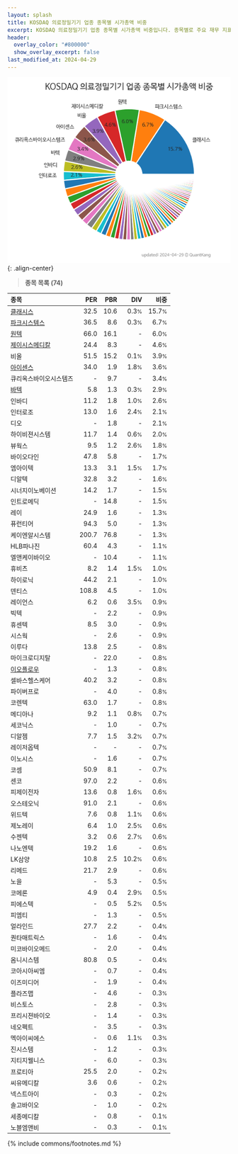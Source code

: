 ```yaml
---
layout: splash
title: KOSDAQ 의료정밀기기 업종 종목별 시가총액 비중
excerpt: KOSDAQ 의료정밀기기 업종 종목별 시가총액 비중입니다. 종목별로 주요 재무 지표를 함께 표시합니다.
header:
  overlay_color: "#800000"
  show_overlay_excerpt: false
last_modified_at: 2024-04-29
---
```



![KOSDAQ 의료정밀기기 업종 종목별 시가총액 비중](/stats/sector/images/kosdaq_업종_의료정밀기기_종목.png){: .align-center}


> **종목 목록 (74)**<a id="list"></a>

| **종목** | **PER** | **PBR** | **DIV** | **비중** |
| :------- | ------: | ------: | ------: | -------: |
| [클래시스](/214150/) | 32.5 | 10.6 | 0.3<small>%</small> | 15.7<small>%</small> |
| [파크시스템스](/140860/) | 36.5 | 8.6 | 0.3<small>%</small> | 6.7<small>%</small> |
| [원텍](/336570/) | 66.0 | 16.1 | - | 6.0<small>%</small> |
| [제이시스메디칼](/287410/) | 24.4 | 8.3 | - | 4.6<small>%</small> |
| 비올 | 51.5 | 15.2 | 0.1<small>%</small> | 3.9<small>%</small> |
| [아이센스](/099190/) | 34.0 | 1.9 | 1.8<small>%</small> | 3.6<small>%</small> |
| 큐리옥스바이오시스템즈 | - | 9.7 | - | 3.4<small>%</small> |
| [바텍](/043150/) | 5.8 | 1.3 | 0.3<small>%</small> | 2.9<small>%</small> |
| 인바디 | 11.2 | 1.8 | 1.0<small>%</small> | 2.6<small>%</small> |
| 인터로조 | 13.0 | 1.6 | 2.4<small>%</small> | 2.1<small>%</small> |
| 디오 | - | 1.8 | - | 2.1<small>%</small> |
| 하이비젼시스템 | 11.7 | 1.4 | 0.6<small>%</small> | 2.0<small>%</small> |
| 뷰웍스 | 9.5 | 1.2 | 2.6<small>%</small> | 1.8<small>%</small> |
| 바이오다인 | 47.8 | 5.8 | - | 1.7<small>%</small> |
| 엠아이텍 | 13.3 | 3.1 | 1.5<small>%</small> | 1.7<small>%</small> |
| 디알텍 | 32.8 | 3.2 | - | 1.6<small>%</small> |
| 시너지이노베이션 | 14.2 | 1.7 | - | 1.5<small>%</small> |
| 인트로메딕 | - | 14.8 | - | 1.5<small>%</small> |
| 레이 | 24.9 | 1.6 | - | 1.3<small>%</small> |
| 퓨런티어 | 94.3 | 5.0 | - | 1.3<small>%</small> |
| 케이엔알시스템 | 200.7 | 76.8 | - | 1.3<small>%</small> |
| HLB파나진 | 60.4 | 4.3 | - | 1.1<small>%</small> |
| 엘앤케이바이오 | - | 10.4 | - | 1.1<small>%</small> |
| 휴비츠 | 8.2 | 1.4 | 1.5<small>%</small> | 1.0<small>%</small> |
| 하이로닉 | 44.2 | 2.1 | - | 1.0<small>%</small> |
| 덴티스 | 108.8 | 4.5 | - | 1.0<small>%</small> |
| 레이언스 | 6.2 | 0.6 | 3.5<small>%</small> | 0.9<small>%</small> |
| 빅텍 | - | 2.2 | - | 0.9<small>%</small> |
| 휴센텍 | 8.5 | 3.0 | - | 0.9<small>%</small> |
| 시스웍 | - | 2.6 | - | 0.9<small>%</small> |
| 이루다 | 13.8 | 2.5 | - | 0.8<small>%</small> |
| 마이크로디지탈 | - | 22.0 | - | 0.8<small>%</small> |
| [이오플로우](/294090/) | - | 1.3 | - | 0.8<small>%</small> |
| 셀바스헬스케어 | 40.2 | 3.2 | - | 0.8<small>%</small> |
| 파이버프로 | - | 4.0 | - | 0.8<small>%</small> |
| 코렌텍 | 63.0 | 1.7 | - | 0.8<small>%</small> |
| 메디아나 | 9.2 | 1.1 | 0.8<small>%</small> | 0.7<small>%</small> |
| 세코닉스 | - | 1.0 | - | 0.7<small>%</small> |
| 디알젬 | 7.7 | 1.5 | 3.2<small>%</small> | 0.7<small>%</small> |
| 레이저옵텍 | - | - | - | 0.7<small>%</small> |
| 이노시스 | - | 1.6 | - | 0.7<small>%</small> |
| 코셈 | 50.9 | 8.1 | - | 0.7<small>%</small> |
| 센코 | 97.0 | 2.2 | - | 0.6<small>%</small> |
| 피제이전자 | 13.6 | 0.8 | 1.6<small>%</small> | 0.6<small>%</small> |
| 오스테오닉 | 91.0 | 2.1 | - | 0.6<small>%</small> |
| 위드텍 | 7.6 | 0.8 | 1.1<small>%</small> | 0.6<small>%</small> |
| 제노레이 | 6.4 | 1.0 | 2.5<small>%</small> | 0.6<small>%</small> |
| 수젠텍 | 3.2 | 0.6 | 2.7<small>%</small> | 0.6<small>%</small> |
| 나노엔텍 | 19.2 | 1.6 | - | 0.6<small>%</small> |
| LK삼양 | 10.8 | 2.5 | 10.2<small>%</small> | 0.6<small>%</small> |
| 리메드 | 21.7 | 2.9 | - | 0.6<small>%</small> |
| 노을 | - | 5.3 | - | 0.5<small>%</small> |
| 코메론 | 4.9 | 0.4 | 2.9<small>%</small> | 0.5<small>%</small> |
| 피에스텍 | - | 0.5 | 5.2<small>%</small> | 0.5<small>%</small> |
| 피엠티 | - | 1.3 | - | 0.5<small>%</small> |
| 얼라인드 | 27.7 | 2.2 | - | 0.4<small>%</small> |
| 퀀타매트릭스 | - | 1.6 | - | 0.4<small>%</small> |
| 미코바이오메드 | - | 2.0 | - | 0.4<small>%</small> |
| 옴니시스템 | 80.8 | 0.5 | - | 0.4<small>%</small> |
| 코아시아씨엠 | - | 0.7 | - | 0.4<small>%</small> |
| 이즈미디어 | - | 1.9 | - | 0.4<small>%</small> |
| 플라즈맵 | - | 4.6 | - | 0.3<small>%</small> |
| 비스토스 | - | 2.8 | - | 0.3<small>%</small> |
| 프리시젼바이오 | - | 1.4 | - | 0.3<small>%</small> |
| 네오펙트 | - | 3.5 | - | 0.3<small>%</small> |
| 멕아이씨에스 | - | 0.6 | 1.1<small>%</small> | 0.3<small>%</small> |
| 진시스템 | - | 1.2 | - | 0.3<small>%</small> |
| 지티지웰니스 | - | 6.0 | - | 0.3<small>%</small> |
| 프로티아 | 25.5 | 2.0 | - | 0.2<small>%</small> |
| 씨유메디칼 | 3.6 | 0.6 | - | 0.2<small>%</small> |
| 넥스트아이 | - | 0.3 | - | 0.2<small>%</small> |
| 솔고바이오 | - | 1.0 | - | 0.2<small>%</small> |
| 세종메디칼 | - | 0.8 | - | 0.1<small>%</small> |
| 노블엠앤비 | - | 0.3 | - | 0.1<small>%</small> |

{% include commons/footnotes.md %}